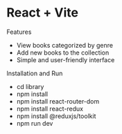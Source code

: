 # React + Vite

Features
- View books categorized by genre
- Add new books to the collection
- Simple and user-friendly interface

Installation and Run

- cd library
- npm install
- npm install react-router-dom
- npm install react-redux
- npm install @reduxjs/toolkit
- npm run dev